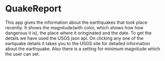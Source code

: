 # QuakeReport
This app gives the information about the earthquakes that took place recently. It shows the magnitude(with color, which shows how 
how dangerous it is), the place where it oringinated and the date. To get the details we have used the USGS json api. On clicking 
any one of the eartquake details it takes you to the USGS site for detailed information about the earthquake. Also there is a 
setting for minimum magnitude which the user can set.
